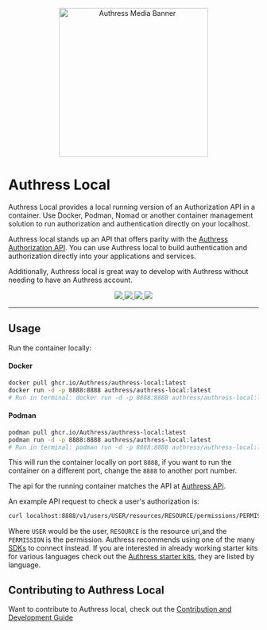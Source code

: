 
<p align="center">
    <img src="https://github.com/Authress/authress-local/assets/5056218/156e3881-b359-4810-bc96-7abeaf9ddbdb" height="300px" alt="Authress Media Banner">
</p>

# Authress Local

Authress Local provides a local running version of an Authorization API in a container. Use Docker, Podman, Nomad or another container management solution to run authorization and authentication directly on your localhost.

Authress local stands up an API that offers parity with the [Authress Authorization API](https://authress.io/app/#/api). You can use Authress local to build authentication and authorization directly into your applications and services.

Additionally, Authress local is great way to develop with Authress without needing to have an Authress account.

<p align="center">
    <a href="https://crates.io/crates/authress-local" alt="Authress Local Container">
        <img src="https://img.shields.io/badge/Container-ghcr.io%2FAuthress%2Fauthress--local-DC7100.svg">
    </a>
    <a href="https://github.com/Authress/authress-local/actions" alt="GitHub action status">
        <img src="https://github.com/authress/authress-local/actions/workflows/build.yml/badge.svg">
    </a>
    <a href="./LICENSE" alt="agpl-3.0 license">
      <img src="https://img.shields.io/badge/License-AGPL3.0-blue.svg">
    </a>
    <a href="https://authress.io/community" alt="authress community">
      <img src="https://img.shields.io/badge/Community-Authress-fbaf0b.svg">
    </a>
</p>

<hr>

## Usage
Run the container locally:

#### Docker
```sh
docker pull ghcr.io/Authress/authress-local:latest
docker run -d -p 8888:8888 authress/authress-local:latest
# Run in terminal: docker run -d -p 8888:8888 authress/authress-local:latest
```

#### Podman
```sh
podman pull ghcr.io/Authress/authress-local:latest
podman run -d -p 8888:8888 authress/authress-local:latest
# Run in terminal: podman run -d -p 8888:8888 authress/authress-local:latest
```

This will run the container locally on port `8888`, if you want to run the container on a different port, change the `8888` to another port number.

The api for the running container matches the API at [Authress APi](https://authress.io/app/#/api).

An example API request to check a user's authorization is:

```bash
curl localhost:8888/v1/users/USER/resources/RESOURCE/permissions/PERMISSION
```

Where `USER` would be the user, `RESOURCE` is the resource uri,and the `PERMISSION` is the permission. Authress recommends using one of the many [SDKs](https://authress.io/knowledge-base/docs/SDKs) to connect instead. If you are interested in already working starter kits for various languages check out the [Authress starter kits](https://authress.io/knowledge-base/docs/SDKs), they are listed by language.

## Contributing to Authress Local
Want to contribute to Authress local, check out the [Contribution and Development Guide](./contributing.md)
